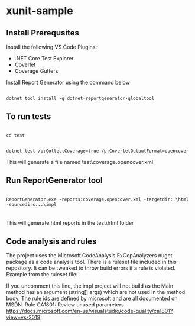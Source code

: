xunit-sample
====================

Install Prerequsites
---------------------
Install the following VS Code Plugins:
* .NET Core Test Explorer
* Coverlet
* Coverage Gutters

Install Report Generator using the command below

<code>
dotnet tool install -g dotnet-reportgenerator-globaltool
</code>

To run tests
------------

<code>
cd test

dotnet test /p:CollectCoverage=true /p:CoverletOutputFormat=opencover
</code>
  
This will generate a file named test\coverage.opencover.xml.

Run ReportGenerator tool
------------------------

<code>
ReportGenerator.exe -reports:coverage.opencover.xml -targetdir:.\html -sourcedirs:..\impl
</code>
<br/><br/>
This will generate html reports in the test\html folder

Code analysis and rules
------------------------
The project uses the Microsoft.CodeAnalysis.FxCopAnalyzers nuget package as a code analysis tool.
There is a ruleset file included in this repository. It can be tweaked to throw build errors if a rule is violated.
Example from the ruleset file:
<!-- <Rule Id="CA1801" Action="Error" /> -->
If you uncomment this line, the impl project will not build as the Main method has an argument (string[] args) which are not used in the method body.
The rule ids are defined by microsoft and are all documented on MSDN.
Rule CA1801: Review unused parameters - https://docs.microsoft.com/en-us/visualstudio/code-quality/ca1801?view=vs-2019
